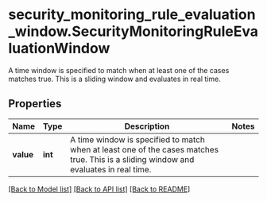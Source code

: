 # security_monitoring_rule_evaluation_window.SecurityMonitoringRuleEvaluationWindow

A time window is specified to match when at least one of the cases matches true. This is a sliding window and evaluates in real time.
## Properties
Name | Type | Description | Notes
------------ | ------------- | ------------- | -------------
**value** | **int** | A time window is specified to match when at least one of the cases matches true. This is a sliding window and evaluates in real time. | 

[[Back to Model list]](README.md#documentation-for-models) [[Back to API list]](README.md#documentation-for-api-endpoints) [[Back to README]](README.md)


